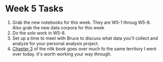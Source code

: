 # Week 5 Tasks

1. Grab the new notebooks for this week. They are W5-1 throug W5-8.
Also grab the new data corpora for this week
2. Do the solo work in W5-8.
3. Set up a time to meet with Bruce to discuss what data you'll collect and
analyze for your personal analysis project.
4. [Chapter 3](https://www.nltk.org/book/ch03.html) of the nltk book goes over
much fo the same territory I went over today. It's worth working your way through.
